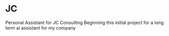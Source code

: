 # JC
Personal Assistant for JC Consulting
Beginning this initial project for a long term ai assistant for my company
